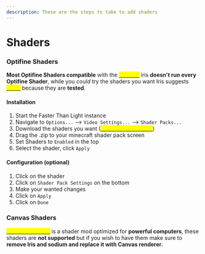 ```yaml
---
description: These are the steps to take to add shaders
---
```


# Shaders

### Optifine Shaders

**Most Optifine Shaders compatible** with the [<mark style="color:yellow;">Iris mod</mark>](https://www.curseforge.com/minecraft/mc-mods/irisshaders) iris **doesn't run every Optifine Shader**, while you _could_ try the shaders you want Iris suggests <mark style="color:yellow;"></mark> [<mark style="color:yellow;">these</mark>](https://github.com/IrisShaders/Iris/blob/trunk/docs/supportedshaders.md) because they are **tested**.

#### Installation

1. Start the Faster Than Light instance
2. Navigate to `Options...` --> `Video Settings...` --> `Shader Packs...`
3. Download the shaders you want ([<mark style="color:yellow;">Recommended ones</mark>](https://github.com/IrisShaders/Iris/blob/trunk/docs/supportedshaders.md))
4. Drag the .zip to your minecraft shader pack screen
5. Set Shaders to `Enabled` in the top
6. Select the shader, click `Apply`

#### Configuration (optional)

1. Click on the shader
2. Click on `Shader Pack Settings` on the bottom
3. Make your wanted changes
4. Click on `Apply`
5. Click on `Done`

### Canvas Shaders

[<mark style="color:yellow;">Canvas Renderer</mark>](https://www.curseforge.com/minecraft/mc-mods/canvas-renderer) is a shader mod optimized for **powerful computers**, these shaders are **not supported** but if you wish to have them make sure to **remove Iris and sodium and replace it with Canvas renderer.**
